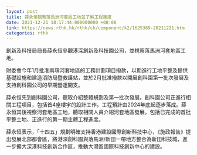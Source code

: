 ```yaml
---
layout: post
title: 薛永恒視察落馬洲河套區工地並了解工程進度　
date: 2021-12-21 18:17:44.000000000 +08:00
link: https://news.rthk.hk/rthk/ch/component/k2/1625389-20211221.htm
categories: rthk
---
```


創新及科技局局長薛永恒參觀港深創新及科技園公司，並視察落馬洲河套地區工地。
 
財委會今年1月批准兩項河套地區的工務計劃項目撥款，以期進行工地平整及提供基礎設施和建造消防局暨救護站，並於2月批准撥款以開展創科園第一批次發展及支持創科園公司的早期營運開支。
 
薛永恒先到創科園公司，聽取介紹整體規劃及第一批次發展。創科園公司正進行相關工程項目，包括首4座樓宇的設計工作。工程預計由2024年底起逐步落成。薛永恒其後視察河套地區工地，聽取相關人員介紹河套地區發展，包括已完成的首批平整土地、正進行的第一期主體工程進度。
 
薛永恒表示，「十四五」規劃明確支持香港建設國際創新科技中心，《施政報告》提出發展北部都會區，將港深創科園與落馬洲/新田一帶地方整合為新田科技城，進一步擴大深港科技創新合作區，推動大灣區國際科技創新中心的建設。
